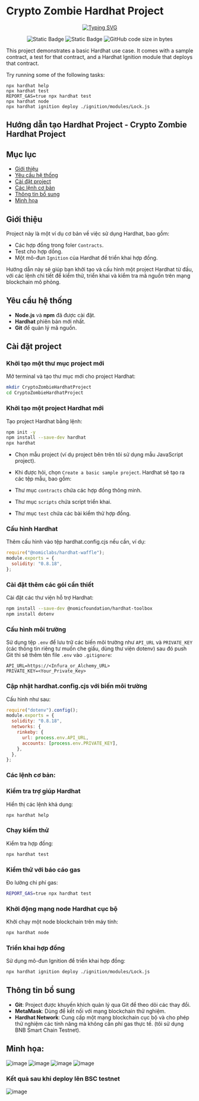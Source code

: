 # Crypto Zombie Hardhat Project

<p align="center">
<a href="https://git.io/typing-svg"><img src="https://readme-typing-svg.demolab.com?font=Fira+Code&pause=1000&center=true&vCenter=true&random=false&width=450&lines=Crypto+Zombie" alt="Typing SVG" /></a>
</p>
<div align="center">
<img alt="Static Badge" src="https://img.shields.io/badge/Astar-group-blue?labelColor=EE4E4E&color=151515">
<img alt="Static Badge" src="https://img.shields.io/badge/Security-Research-blue?labelColor=e7ec89&color=3ddd2b&label=Security">
<img alt="GitHub code size in bytes" src="https://img.shields.io/github/languages/code-size/CptDat9/Crypto_Zombie_Hardhat_Project?labelColor=7AA2E3&color=97E7E1">
</div>

This project demonstrates a basic Hardhat use case. It comes with a sample contract, a test for that contract, and a Hardhat Ignition module that deploys that contract.

Try running some of the following tasks:

```shell
npx hardhat help
npx hardhat test
REPORT_GAS=true npx hardhat test
npx hardhat node
npx hardhat ignition deploy ./ignition/modules/Lock.js
```
## Hướng dẫn tạo Hardhat Project - Crypto Zombie Hardhat Project

## Mục lục

- [Giới thiệu](#giới-thiệu)
- [Yêu cầu hệ thống](#yêu-cầu-hệ-thống)
- [Cài đặt project](#cài-đặt-project)
- [Các lệnh cơ bản](#các-lệnh-cơ-bản)
- [Thông tin bổ sung](#thông-tin-bổ-sung)
- [Minh họa](#minh-họa)
## Giới thiệu

Project này là một ví dụ cơ bản về việc sử dụng Hardhat, bao gồm:
- Các hợp đồng trong foler `Contracts`.
- Test cho hợp dồng.
- Một mô-đun `Ignition` của Hardhat để triển khai hợp đồng.

Hướng dẫn này sẽ giúp bạn khởi tạo và cấu hình một project Hardhat từ đầu, với các lệnh chi tiết để kiểm thử, triển khai và kiểm tra mã nguồn trên mạng blockchain mô phỏng.

## Yêu cầu hệ thống

- **Node.js** và **npm** đã được cài đặt.
- **Hardhat** phiên bản mới nhất.
- **Git** để quản lý mã nguồn.

## Cài đặt project

### Khởi tạo một thư mục project mới

Mở terminal và tạo thư mục mới cho project Hardhat:

```bash
mkdir CryptoZombieHardhatProject
cd CryptoZombieHardhatProject
```
### Khởi tạo một project Hardhat mới
Tạo project Hardhat bằng lệnh:

```bash
npm init -y
npm install --save-dev hardhat
npx hardhat
```
- Chọn mẫu project (ví dụ project bên trên tôi sử dụng mẫu JavaScript project).
- Khi được hỏi, chọn `Create a basic sample project`. Hardhat sẽ tạo ra các tệp mẫu, bao gồm:

- Thư mục `contracts` chứa các hợp đồng thông minh.
- Thư mục `scripts` chứa script triển khai.
- Thư mục `test` chứa các bài kiểm thử hợp đồng.
### Cấu hình Hardhat
Thêm cấu hình vào tệp hardhat.config.cjs nếu cần, ví dụ:

```javascript
require("@nomiclabs/hardhat-waffle");
module.exports = {
  solidity: "0.8.18",
};
```
### Cài đặt thêm các gói cần thiết
Cài đặt các thư viện hỗ trợ Hardhat:

```bash
npm install --save-dev @nomicfoundation/hardhat-toolbox
npm install dotenv
```
### Cấu hình môi trường
Sử dụng tệp `.env` để lưu trữ các biến môi trường như `API_URL` và `PRIVATE_KEY` (các thông tin riêng tư muốn che giấu, dùng thư viện dotenv) sau đó push Git thì sẽ thêm tên file `.env` vào `.gitignore`:

```plaintext
API_URL=https://<Infura_or_Alchemy_URL>
PRIVATE_KEY=<Your_Private_Key>
```
### Cập nhật hardhat.config.cjs với biến môi trường
Cấu hình như sau:

```javascript
require("dotenv").config();
module.exports = {
  solidity: "0.8.18",
  networks: {
    rinkeby: {
      url: process.env.API_URL,
      accounts: [process.env.PRIVATE_KEY],
    },
  },
};
```
### Các lệnh cơ bản:
### Kiểm tra trợ giúp Hardhat
Hiển thị các lệnh khả dụng:

```bash
npx hardhat help
```
### Chạy kiểm thử
Kiểm tra hợp đồng:

```bash
npx hardhat test
```
### Kiểm thử với báo cáo gas
Đo lường chi phí gas:

```bash
REPORT_GAS=true npx hardhat test
```
### Khởi động mạng node Hardhat cục bộ
Khởi chạy một node blockchain trên máy tính:

```bash
npx hardhat node
```
### Triển khai hợp đồng
Sử dụng mô-đun Ignition để triển khai hợp đồng:

```bash
npx hardhat ignition deploy ./ignition/modules/Lock.js
```
## Thông tin bổ sung
- **Git**: Project được khuyến khích quản lý qua Git để theo dõi các thay đổi.
- **MetaMask**: Dùng để kết nối với mạng blockchain thử nghiệm.
- **Hardhat Network**: Cung cấp một mạng blockchain cục bộ và cho phép thử nghiệm các tính năng mà không cần phí gas thực tế. (tôi sử dụng BNB Smart Chain Testnet).
## Minh họa:
![image](https://github.com/user-attachments/assets/1ce5118c-84d9-4d3d-bd6c-99b1de5cc857)
![image](https://github.com/user-attachments/assets/73d9274b-c8f7-4aff-9078-d2e754715a5f)
![image](https://github.com/user-attachments/assets/f3dd97e2-6a96-43c2-869f-cd403cf3044f)
![image](https://github.com/user-attachments/assets/7b793885-8df5-4d6a-9d8d-32a4beff18ca)

### Kết quả sau khi deploy lên BSC testnet
![image](https://github.com/user-attachments/assets/1dcaab66-3f1b-4b63-8cc0-289d86116b8a)
